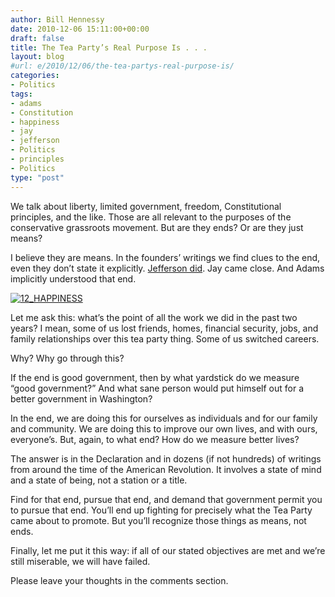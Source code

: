 ```yaml
---
author: Bill Hennessy
date: 2010-12-06 15:11:00+00:00
draft: false
title: The Tea Party’s Real Purpose Is . . .
layout: blog
#url: e/2010/12/06/the-tea-partys-real-purpose-is/
categories:
- Politics
tags:
- adams
- Constitution
- happiness
- jay
- jefferson
- Politics
- principles
- Politics
type: "post"
---
```


We talk about liberty, limited government, freedom, Constitutional principles, and the like. Those are all relevant to the purposes of the conservative grassroots movement. But are they ends? Or are they just means?

 

I believe they are means. In the founders’ writings we find clues to the end, even they don’t state it explicitly. [Jefferson did](https://etext.virginia.edu/jefferson/quotations/jeff0650.htm). Jay came close. And Adams implicitly understood that end.

 

[![12_HAPPINESS](https://hennessysview.com/wp-content/uploads/2010/12/12_HAPPINESS_thumb.jpg)
](https://hennessysview.com/wp-content/uploads/2010/12/12_HAPPINESS.jpg)

 

Let me ask this: what’s the point of all the work we did in the past two years? I mean, some of us lost friends, homes, financial security, jobs, and family relationships over this tea party thing. Some of us switched careers.

 

Why? Why go through this?

 

If the end is good government, then by what yardstick do we measure “good government?” And what sane person would put himself out for a better government in Washington?

 

In the end, we are doing this for ourselves as individuals and for our family and community. We are doing this to improve our own lives, and with ours, everyone’s. But, again, to what end? How do we measure better lives?

 

The answer is in the Declaration and in dozens (if not hundreds) of writings from around the time of the American Revolution. It involves a state of mind and a state of being, not a station or a title. 

 

Find for that end, pursue that end, and demand that government permit you to pursue that end. You’ll end up fighting for precisely what the Tea Party came about to promote. But you’ll recognize those things as means, not ends.

 

Finally, let me put it this way: if all of our stated objectives are met and we’re still miserable, we will have failed.

 

Please leave your thoughts in the comments section.
